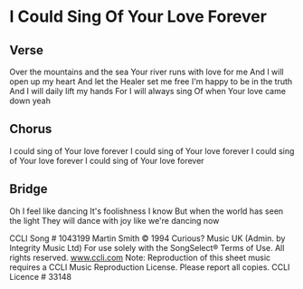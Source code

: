 # I Could Sing Of Your Love Forever


## Verse
Over the mountains and the sea
Your river runs with love for me
And I will open up my heart
And let the Healer set me free
I'm happy to be in the truth
And I will daily lift my hands
For I will always sing
Of when Your love came down yeah


## Chorus
I could sing of Your love forever
I could sing of Your love forever
I could sing of Your love forever
I could sing of Your love forever


## Bridge
Oh I feel like dancing
It's foolishness I know
But when the world has seen the light
They will dance with joy like we're dancing now

CCLI Song # 1043199
Martin Smith
© 1994 Curious? Music UK (Admin. by Integrity Music Ltd)
For use solely with the SongSelect® Terms of Use. All rights reserved. www.ccli.com
Note: Reproduction of this sheet music requires a CCLI Music Reproduction License.  Please report all copies.
CCLI Licence # 33148
